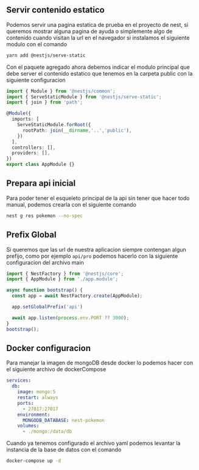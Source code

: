 ## Servir contenido estatico

Podemos servir una pagina estatica de prueba en el proyecto de nest, si queremos mostrar alguna pagina de ayuda o simplemente algo de contenido 
cuando visitan la url en el navegador si instalamos el siguiente modulo con el comando

```bash
yarn add @nestjs/serve-static
```

Con el paquete agregado ahora debemos indicar el modulo principal que debe server el contenido estatico que tenemos en la carpeta public con la siguiente configuracion

```ts
import { Module } from '@nestjs/common';
import { ServeStaticModule } from '@nestjs/serve-static';
import { join } from 'path';

@Module({
  imports: [
    ServeStaticModule.forRoot({
      rootPath: join(__dirname,'..','public'),
    })
  ],
  controllers: [],
  providers: [],
})
export class AppModule {}
```


## Prepara api inicial

Para poder tener el esqueleto principal de la api sin tener que hacer todo manual, podemos crearla con el siguiente comando

```bash
nest g res pokemon --no-spec
```

## Prefix Global

Si queremos que las url de nuestra aplicacion siempre contengan algun prefijo, como por ejemplo `api/pro` podemos hacerlo con la siguiente configuracion del archivo main

```ts
import { NestFactory } from '@nestjs/core';
import { AppModule } from './app.module';

async function bootstrap() {
  const app = await NestFactory.create(AppModule);

  app.setGlobalPrefix('api')

  await app.listen(process.env.PORT ?? 3000);
}
bootstrap();
```

## Docker configuracion

Para manejar la imagen de mongoDB desde docker lo podemos hacer con el siguiente archivo de dockerCompose

```yaml
services:
  db:
    image: mongo:5
    restart: always
    ports:
      - 27017:27017
    environment:
      MONGODB_DATABASE: nest-pokemon
    volumes:
      - ./mongo:/data/db
```

Cuando ya tenemos configurado el archivo yaml podemos levantar la instancia de la base de datos con el comando 


```bash
docker-compose up -d
```